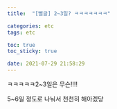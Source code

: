 ```yaml
---
title:  "[뻘글] 2~3일? ㅋㅋㅋㅋㅋㅋㅋ"

categories: etc
tags: etc

toc: true
toc_sticky: true

date: 2021-07-29 21:58:29
---
```


ㅋㅋㅋㅋㅋ2~3일은 무슨!!!!

5~6일 정도로 나눠서 천천히 해아겠당
